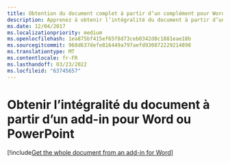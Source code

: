 ```yaml
---
title: Obtention du document complet à partir d’un complément pour Word
description: Apprenez à obtenir l’intégralité du document à partir d’un add-in Word.
ms.date: 12/04/2017
ms.localizationpriority: medium
ms.openlocfilehash: 1ea875bf415ef65f8d73ceb0342d8c1881eae18b
ms.sourcegitcommit: 968d637defe816449a797aefd930872229214898
ms.translationtype: MT
ms.contentlocale: fr-FR
ms.lasthandoff: 03/23/2022
ms.locfileid: "63745657"
---
```

# <a name="get-the-whole-document-from-an-add-in-for-word-or-powerpoint"></a>Obtenir l’intégralité du document à partir d’un add-in pour Word ou PowerPoint

[!include[Get the whole document from an add-in for Word](../includes/file-get-the-whole-document-from-an-add-in-for-powerpoint-or-word.md)]
